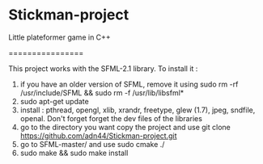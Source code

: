 Stickman-project
================

Little plateformer game in C++

================

This project works with the SFML-2.1 library. To install it :
1. if you have an older version of SFML, remove it using sudo rm -rf /usr/include/SFML && sudo rm -f /usr/lib/libsfml*
2. sudo apt-get update
3. install : pthread, opengl, xlib, xrandr, freetype, glew (1.7), jpeg, sndfile, openal. Don't forget forget the dev files of the libraries
4. go to the directory you want copy the project and use git clone https://github.com/adn44/Stickman-project.git
5. go to SFML-master/ and use sudo cmake ./
6. sudo make && sudo make install